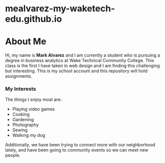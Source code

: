  # mealvarez-my-waketech-edu.github.io
# **About Me**  
Hi, my name is **Mark Alvarez** and I am currently a student who is pursuing a degree in business analytics at Wake Technical Community College. This class is the first I have taken in web design and I am finding this challenging but interesting. This is my school account and this repository will hold assignments.

### **My Interests**
The things I enjoy most are:  
 * Playing video games
 * Cooking
 * Gardening
 * Photography
 * Sewing
 * Walking my dog

 Additionally, we have been trying to connect more with our neighborhood lately, and have been going to community events so we can meet new people.
